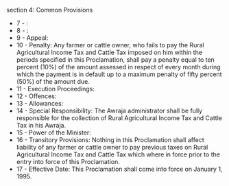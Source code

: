 section 4: Common Provisions

<ul>
			<li>7 - : <ul>
			</ul></li>			<li>8 - : <ul>
			</ul></li>			<li>9 - Appeal: <ul>
			</ul></li>			<li>10 - Penalty: Any farmer or cattle owner, who fails to pay the Rural Agricultural Income Tax and Cattle Tax imposed on him within the periods specified in this Proclamation, shall pay a penalty equal to ten percent (10%) of the amount assessed in respect of every month during which the payment is in default up to a maximum penalty of fifty percent (50%) of the amount due. <ul>
			</ul></li>			<li>11 - Execution Proceedings: <ul>
			</ul></li>			<li>12 - Offences: <ul>
			</ul></li>			<li>13 - Allowances: <ul>
			</ul></li>			<li>14 - Special Responsibility: The Awraja administrator shall be fully responsible for the collection of Rural Agricultural Income Tax and Cattle Tax in his Awraja. <ul>
			</ul></li>			<li>15 - Power of the Minister: <ul>
			</ul></li>			<li>16 - Transitory Provisions: Nothing in this Proclamation shall affect liability of any farmer or cattle owner to pay previous taxes on Rural Agricultural Income Tax and Cattle Tax which where in force prior to the entry into force of this Proclamation. <ul>
			</ul></li>			<li>17 - Effective Date: This Proclamation shall come into force on January 1, 1995. <ul>
			</ul></li></ul>